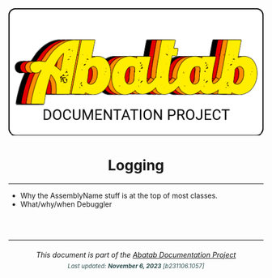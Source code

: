<div align="center">
	<img src="_attachments/logo/abatab-documentation-project-logo.png">
	<h1>
		Logging
	</h1>
</div>

***

- Why the AssemblyName stuff is at the top of most classes.
- What/why/when Debuggler

<br>
<br>

***

<div align="center">
	<h6>
		This document is part of the <a href="https://spectrum-health-systems.github.io/Abatab-Documentation-Project/">Abatab Documentation Project</a>
		<br>
		<sub style="color:DarkSlateGrey;">
			Last updated: <b>November 6, 2023</b> [b231106.1057]
		</sub>
	</h6>
</div>